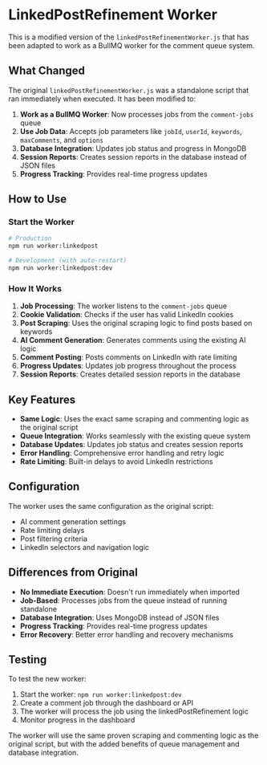 # LinkedPostRefinement Worker

This is a modified version of the `linkedPostRefinementWorker.js` that has been adapted to work as a BullMQ worker for the comment queue system.

## What Changed

The original `linkedPostRefinementWorker.js` was a standalone script that ran immediately when executed. It has been modified to:

1. **Work as a BullMQ Worker**: Now processes jobs from the `comment-jobs` queue
2. **Use Job Data**: Accepts job parameters like `jobId`, `userId`, `keywords`, `maxComments`, and `options`
3. **Database Integration**: Updates job status and progress in MongoDB
4. **Session Reports**: Creates session reports in the database instead of JSON files
5. **Progress Tracking**: Provides real-time progress updates

## How to Use

### Start the Worker

```bash
# Production
npm run worker:linkedpost

# Development (with auto-restart)
npm run worker:linkedpost:dev
```

### How It Works

1. **Job Processing**: The worker listens to the `comment-jobs` queue
2. **Cookie Validation**: Checks if the user has valid LinkedIn cookies
3. **Post Scraping**: Uses the original scraping logic to find posts based on keywords
4. **AI Comment Generation**: Generates comments using the existing AI logic
5. **Comment Posting**: Posts comments on LinkedIn with rate limiting
6. **Progress Updates**: Updates job progress throughout the process
7. **Session Reports**: Creates detailed session reports in the database

## Key Features

- **Same Logic**: Uses the exact same scraping and commenting logic as the original script
- **Queue Integration**: Works seamlessly with the existing queue system
- **Database Updates**: Updates job status and creates session reports
- **Error Handling**: Comprehensive error handling and retry logic
- **Rate Limiting**: Built-in delays to avoid LinkedIn restrictions

## Configuration

The worker uses the same configuration as the original script:

- AI comment generation settings
- Rate limiting delays
- Post filtering criteria
- LinkedIn selectors and navigation logic

## Differences from Original

- **No Immediate Execution**: Doesn't run immediately when imported
- **Job-Based**: Processes jobs from the queue instead of running standalone
- **Database Integration**: Uses MongoDB instead of JSON files
- **Progress Tracking**: Provides real-time progress updates
- **Error Recovery**: Better error handling and recovery mechanisms

## Testing

To test the new worker:

1. Start the worker: `npm run worker:linkedpost:dev`
2. Create a comment job through the dashboard or API
3. The worker will process the job using the linkedPostRefinement logic
4. Monitor progress in the dashboard

The worker will use the same proven scraping and commenting logic as the original script, but with the added benefits of queue management and database integration.
